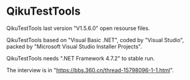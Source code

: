 # QikuTestTools
QikuTestTools last version "V1.5.6.0" open resourse files.

QikuTestTools based on "Visual Basic .NET", coded by "Visual Studio", packed by "Microsoft Visual Studio Installer Projects".

QikuTestTools needs ".NET Framework 4.7.2" to stable run.

The interview is in "https://bbs.360.cn/thread-15798096-1-1.html".
